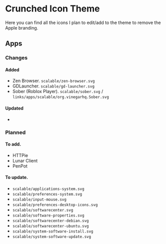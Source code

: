 # Crunched Icon Theme

Here you can find all the icons I plan to edit/add to the theme to remove the Apple branding.

## Apps

### Changes

#### Added

- Zen Browser. `scalable/zen-browser.svg`
- GDLauncher. `scalable/gd-launcher.svg`
- Sober (Roblox Player). `scalable/sober.svg` / `links/apps/scalable/org.vinegarhq.Sober.svg`

#### Updated

-

### Planned

#### To add.

- HTTPie
- Lunar Client
- PenPot

#### To update.

- `scalable/applications-system.svg`
- `scalable/preferences-system.svg`
- `scalable/input-mouse.svg`
- `scalable/preferences-desktop-icons.svg`
- `scalable/softwarecenter.svg`
- `scalable/software-properties.svg`
- `scalable/softwarecenter-debian.svg`
- `scalable/softwarecenter-ubuntu.svg`
- `scalable/system-software-install.svg`
- `scalable/system-software-update.svg`
